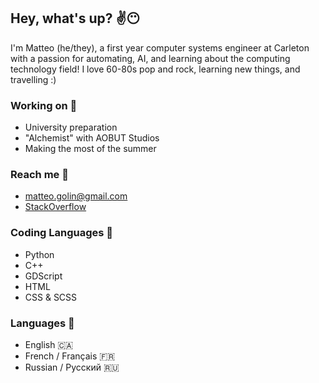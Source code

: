 ## Hey, what's up? ✌😶

<!--
Here are some ideas to get you started:

- 🔭 I’m currently working on ...
- 🌱 I’m currently learning ...
- 👯 I’m looking to collaborate on ...
- 🤔 I’m looking for help with ...
- 💬 Ask me about ...
- 📫 How to reach me: ...
- 😄 Pronouns: ...
- ⚡ Fun fact: ...
-->

I'm Matteo (he/they), a first year computer systems engineer at Carleton with a passion for automating, AI, and 
learning about the computing technology field! I love 60-80s pop and rock, learning new things, and travelling :)

### Working on 🧩
 - University preparation
 - "Alchemist" with AOBUT Studios
 - Making the most of the summer

### Reach me 📧
 - matteo.golin@gmail.com
 - [StackOverflow](https://stackexchange.com/users/20225296/linguini)

### Coding Languages 💾
 - Python
 - C++
 - GDScript
 - HTML
 - CSS & SCSS

### Languages 💬
 - English 🇨🇦
 - French / Français 🇫🇷
 - Russian / Русский 🇷🇺
